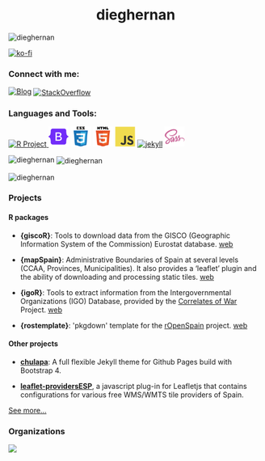 <h1 align="center">dieghernan</h1>
<p align="left"><img src="https://komarev.com/ghpvc/?username=dieghernan&label=Profile%20views&color=44be16&style=flat" alt="dieghernan" /></p>

[![ko-fi](https://img.shields.io/badge/buy%20me%20a%20coffee-donate-yellow.svg)](https://ko-fi.com/dieghernan)

<h3 align="left">Connect with me:</h3>
<p align="left">
<a href="https://dieghernan.github.io/"><img src="https://raw.githubusercontent.com/FortAwesome/Font-Awesome/master/svgs/solid/blog.svg" alt="Blog" height="30"></a>
    <a href="https://stackoverflow.com/users/7877917/dieghernan" target="blank"><img align="center" src="https://raw.githubusercontent.com/FortAwesome/Font-Awesome/master/svgs/brands/stack-overflow.svg" alt="StackOverflow" height="30" /></a>

</p>

<h3 align="left">Languages and Tools:</h3>
<p align="left">
    <a href="https://www.r-project.org/" target="_blank"><img src="https://www.r-project.org/Rlogo.png" alt="R Project" height="40" />   </a>
  <a href="https://getbootstrap.com" target="_blank"><img src="https://raw.githubusercontent.com/devicons/devicon/master/icons/bootstrap/bootstrap-plain.svg" alt="bootstrap" width="40" height="40" /></a>
    <a href="https://www.w3schools.com/css/" target="_blank"><img src="https://raw.githubusercontent.com/devicons/devicon/master/icons/css3/css3-original-wordmark.svg" alt="css3" width="40" height="40" /></a>
    <a href="https://www.w3.org/html/" target="_blank"><img src="https://raw.githubusercontent.com/devicons/devicon/master/icons/html5/html5-original-wordmark.svg" alt="html5" width="40" height="40" /></a>
    <a href="https://developer.mozilla.org/en-US/docs/Web/JavaScript" target="_blank"><img src="https://raw.githubusercontent.com/devicons/devicon/master/icons/javascript/javascript-original.svg" alt="javascript" width="40" height="40" /></a>
    <a href="https://jekyllrb.com/" target="_blank"><img src="https://www.vectorlogo.zone/logos/jekyllrb/jekyllrb-icon.svg" alt="jekyll" width="40" height="40" /></a>
    <a href="https://sass-lang.com" target="_blank"><img src="https://raw.githubusercontent.com/devicons/devicon/master/icons/sass/sass-original.svg" alt="sass" width="40" height="40" /></a>
</p>

<p><img align="left" src="https://github-readme-stats.vercel.app/api/top-langs?username=dieghernan&show_icons=true&locale=en&layout=compact" alt="dieghernan" /></p>

<p>&nbsp;<img align="center" src="https://github-readme-stats.vercel.app/api?username=dieghernan&show_icons=true&locale=en" alt="dieghernan" /></p>

<p><img align="center" src="https://github-readme-streak-stats.herokuapp.com/?user=dieghernan&" alt="dieghernan" /></p>

<h3 align="left">Projects</h3>

<h4 align="left">R packages</h4>

- **{giscoR}**: Tools to download data from the GISCO (Geographic Information System of the Commission) Eurostat database. [web](https://dieghernan.github.io/giscoR/)

- **{mapSpain}**: Administrative Boundaries of Spain at several levels (CCAA, Provinces, Municipalities). It also provides a ‘leaflet’ plugin and the ability of downloading and processing static tiles. [web](https://ropenspain.github.io/mapSpain/)

- **{igoR}**: Tools to extract information from the Intergovernmental Organizations (IGO) Database, provided by the [Correlates of War](https://correlatesofwar.org/data-sets/IGOs) Project. [web](https://dieghernan.github.io/igoR/)

- **{rostemplate}**: 'pkgdown' template for the [rOpenSpain](https://ropenspain.es/) project. [web](https://ropenspain.github.io/rostemplate)

<h4 align="left">Other projects</h4>

- **[chulapa](https://dieghernan.github.io/chulapa)**: A full flexible Jekyll theme for Github Pages build with Bootstrap 4.

- **[leaflet-providersESP](https://dieghernan.github.io/leaflet-providersESP/)**, a javascript plug-in for Leafletjs that contains configurations for various free WMS/WMTS tile providers of Spain.

[See more...](https://dieghernan.github.io/projects/)

<h3 align="left">Organizations</h3>
<a href="https://ropenspain.es/" target="blank"><img src='https://ropenspain.es/img/logo-small.png' height=30></a>
